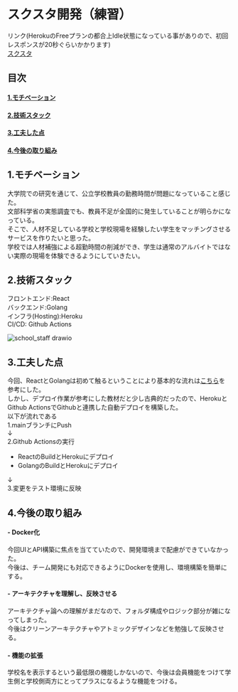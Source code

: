 # スクスタ開発（練習）
リンク(HerokuのFreeプランの都合上Idle状態になっている事がありので、初回レスポンスが20秒ぐらいかかります)  
[スクスタ](https://app-school-staff-frontend.herokuapp.com/)

## 目次
#### [1.モチベーション](#1モチベーション-1)
#### [2.技術スタック](#2技術スタック-1)
#### [3.工夫した点](#3工夫した点-1)
#### [4.今後の取り組み](#4今後の取り組み-1)  

## 1.モチベーション
大学院での研究を通じて、公立学校教員の勤務時間が問題になっていること感じた。  
文部科学省の実態調査でも、教員不足が全国的に発生していることが明らかになっている。  
そこで、人材不足している学校と学校現場を経験したい学生をマッチングさせるサービスを作りたいと思った。  
学校では人材補強による超勤時間の削減ができ、学生は通常のアルバイトではない実際の現場を体験できるようにしていきたい。  　　
## 2.技術スタック
フロントエンド:React  
バックエンド:Golang  
インフラ(Hosting):Heroku  
CI/CD: Github Actions  

![school_staff drawio](https://user-images.githubusercontent.com/40897913/153696491-4612684b-5b2f-4212-acc0-f3fde2c59601.png)


## 3.工夫した点
今回、ReactとGolangは初めて触るということにより基本的な流れは[こちら](https://www.udemy.com/course/working-with-react-and-go-golang/)を参考にした。  
しかし、デプロイ作業が参考にした教材だと少し古典的だったので、HerokuとGithub ActionsでGithubと連携した自動デプロイを構築した。  
以下が流れである  
1.mainブランチにPush  
↓  
2.Github Actionsの実行  
- ReactのBuildとHerokuにデプロイ  
- GolangのBuildとHerokuにデプロイ 
 
↓  
3.変更をテスト環境に反映   

## 4.今後の取り組み  
#### - Docker化  
今回UIとAPI構築に焦点を当てていたので、開発環境まで配慮ができていなかった。  
今後は、チーム開発にも対応できるようにDockerを使用し、環境構築を簡単にする。  
#### - アーキテクチャを理解し、反映させる  
アーキテクチャ論への理解がまだなので、フォルダ構成やロジック部分が雑になってしまった。  
今後はクリーンアーキテクチャやアトミックデザインなどを勉強して反映させる。  
#### - 機能の拡張  
学校名を表示するという最低限の機能しかないので、今後は会員機能をつけて学生側と学校側両方にとってプラスになるような機能をつける。  

